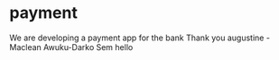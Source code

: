 # payment
We are developing a payment app for the bank 
Thank you augustine - Maclean Awuku-Darko Sem
hello
